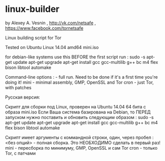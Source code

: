 linux-builder
=============
by Alexey A. Vesnin , http://vk.com/netsafe , https://www.facebook.com/tornetsafe

Linux building script for Tor

Tested on Ubuntu Linux 14.04 amd64 mini.iso

for debian-like systems use this BEFORE the first script run :
sudo -s
apt-get update
apt-get upgrade
apt-get install gcc gcc-multilib g++ bc m4 flex bison libtool automake

Command-line options :
<no options> - full run. Need to be done if it's a first time you're doing it!
mini - minimal assembly, GMP, OpenSSL and Tor
cron - just Tor, with patches

Русская версия:

Скрипт для сборки под Linux, проверен на Ubuntu 14.04 64 бита с образа mini.iso
Если Ваша система базирована на Debian, то ПЕРЕД запуском нужно поставить и обновить следующим образом :
sudo -s
apt-get update
apt-get upgrade
apt-get install gcc gcc-multilib g++ bc m4 flex bison libtool automake

Скрипт имеет аргументы с коммандной строки, один, через пробел :
<без опций> - полная сборка. Это НЕОБХОДИМО сделать в первый раз!
mini - пересборка по минимуму, GMP, OpenSSL и сам Tor
cron - только Tor, с патчами
